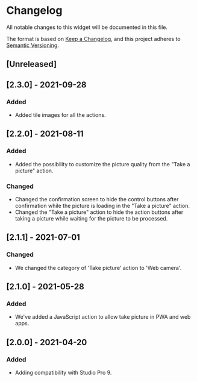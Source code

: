 # Changelog
All notable changes to this widget will be documented in this file.

The format is based on [Keep a Changelog](https://keepachangelog.com/en/1.0.0/), and this project adheres to [Semantic Versioning](https://semver.org/spec/v2.0.0.html).

## [Unreleased]

## [2.3.0] - 2021-09-28

### Added
- Added tile images for all the actions.

## [2.2.0] - 2021-08-11

### Added
- Added the possibility to customize the picture quality from the "Take a picture" action.

### Changed
- Changed the confirmation screen to hide the control buttons after confirmation while the picture is loading in the "Take a picture" action.
- Changed the "Take a picture" action to hide the action buttons after taking a picture while waiting for the picture to be processed.

## [2.1.1] - 2021-07-01

### Changed
- We changed the category of 'Take picture' action to 'Web camera'.

## [2.1.0] - 2021-05-28

### Added
- We've added a JavaScript action to allow take picture in PWA and web apps.

## [2.0.0] - 2021-04-20

### Added
- Adding compatibility with Studio Pro 9.
